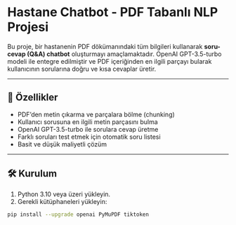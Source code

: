 # Hastane Chatbot - PDF Tabanlı NLP Projesi

Bu proje, bir hastanenin PDF dökümanındaki tüm bilgileri kullanarak **soru-cevap (Q&A) chatbot** oluşturmayı amaçlamaktadır. OpenAI GPT-3.5-turbo modeli ile entegre edilmiştir ve PDF içeriğinden en ilgili parçayı bularak kullanıcının sorularına doğru ve kısa cevaplar üretir.

---

## 🚀 Özellikler

- PDF’den metin çıkarma ve parçalara bölme (chunking)
- Kullanıcı sorusuna en ilgili metin parçasını bulma
- OpenAI GPT-3.5-turbo ile sorulara cevap üretme
- Farklı soruları test etmek için otomatik soru listesi
- Basit ve düşük maliyetli çözüm

---

## 🛠 Kurulum

1. Python 3.10 veya üzeri yükleyin.
2. Gerekli kütüphaneleri yükleyin:

```bash
pip install --upgrade openai PyMuPDF tiktoken
